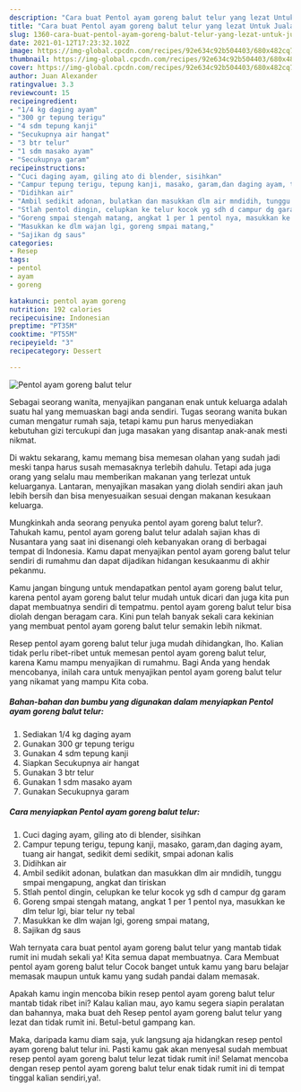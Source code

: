 ```yaml
---
description: "Cara buat Pentol ayam goreng balut telur yang lezat Untuk Jualan"
title: "Cara buat Pentol ayam goreng balut telur yang lezat Untuk Jualan"
slug: 1360-cara-buat-pentol-ayam-goreng-balut-telur-yang-lezat-untuk-jualan
date: 2021-01-12T17:23:32.102Z
image: https://img-global.cpcdn.com/recipes/92e634c92b504403/680x482cq70/pentol-ayam-goreng-balut-telur-foto-resep-utama.jpg
thumbnail: https://img-global.cpcdn.com/recipes/92e634c92b504403/680x482cq70/pentol-ayam-goreng-balut-telur-foto-resep-utama.jpg
cover: https://img-global.cpcdn.com/recipes/92e634c92b504403/680x482cq70/pentol-ayam-goreng-balut-telur-foto-resep-utama.jpg
author: Juan Alexander
ratingvalue: 3.3
reviewcount: 15
recipeingredient:
- "1/4 kg daging ayam"
- "300 gr tepung terigu"
- "4 sdm tepung kanji"
- "Secukupnya air hangat"
- "3 btr telur"
- "1 sdm masako ayam"
- "Secukupnya garam"
recipeinstructions:
- "Cuci daging ayam, giling ato di blender, sisihkan"
- "Campur tepung terigu, tepung kanji, masako, garam,dan daging ayam, tuang air hangat, sedikit demi sedikit, smpai adonan kalis"
- "Didihkan air"
- "Ambil sedikit adonan, bulatkan dan masukkan dlm air mndidih, tunggu smpai mengapung, angkat dan tiriskan"
- "Stlah pentol dingin, celupkan ke telur kocok yg sdh d campur dg garam"
- "Goreng smpai stengah matang, angkat 1 per 1 pentol nya, masukkan ke dlm telur lgi, biar telur ny tebal"
- "Masukkan ke dlm wajan lgi, goreng smpai matang,"
- "Sajikan dg saus"
categories:
- Resep
tags:
- pentol
- ayam
- goreng

katakunci: pentol ayam goreng 
nutrition: 192 calories
recipecuisine: Indonesian
preptime: "PT35M"
cooktime: "PT55M"
recipeyield: "3"
recipecategory: Dessert

---
```



![Pentol ayam goreng balut telur](https://img-global.cpcdn.com/recipes/92e634c92b504403/680x482cq70/pentol-ayam-goreng-balut-telur-foto-resep-utama.jpg)

Sebagai seorang wanita, menyajikan panganan enak untuk keluarga adalah suatu hal yang memuaskan bagi anda sendiri. Tugas seorang  wanita bukan cuman mengatur rumah saja, tetapi kamu pun harus menyediakan kebutuhan gizi tercukupi dan juga masakan yang disantap anak-anak mesti nikmat.

Di waktu  sekarang, kamu memang bisa memesan olahan yang sudah jadi meski tanpa harus susah memasaknya terlebih dahulu. Tetapi ada juga orang yang selalu mau memberikan makanan yang terlezat untuk keluarganya. Lantaran, menyajikan masakan yang diolah sendiri akan jauh lebih bersih dan bisa menyesuaikan sesuai dengan makanan kesukaan keluarga. 



Mungkinkah anda seorang penyuka pentol ayam goreng balut telur?. Tahukah kamu, pentol ayam goreng balut telur adalah sajian khas di Nusantara yang saat ini disenangi oleh kebanyakan orang di berbagai tempat di Indonesia. Kamu dapat menyajikan pentol ayam goreng balut telur sendiri di rumahmu dan dapat dijadikan hidangan kesukaanmu di akhir pekanmu.

Kamu jangan bingung untuk mendapatkan pentol ayam goreng balut telur, karena pentol ayam goreng balut telur mudah untuk dicari dan juga kita pun dapat membuatnya sendiri di tempatmu. pentol ayam goreng balut telur bisa diolah dengan beragam cara. Kini pun telah banyak sekali cara kekinian yang membuat pentol ayam goreng balut telur semakin lebih nikmat.

Resep pentol ayam goreng balut telur juga mudah dihidangkan, lho. Kalian tidak perlu ribet-ribet untuk memesan pentol ayam goreng balut telur, karena Kamu mampu menyajikan di rumahmu. Bagi Anda yang hendak mencobanya, inilah cara untuk menyajikan pentol ayam goreng balut telur yang nikamat yang mampu Kita coba.

<!--inarticleads1-->

##### Bahan-bahan dan bumbu yang digunakan dalam menyiapkan Pentol ayam goreng balut telur:

1. Sediakan 1/4 kg daging ayam
1. Gunakan 300 gr tepung terigu
1. Gunakan 4 sdm tepung kanji
1. Siapkan Secukupnya air hangat
1. Gunakan 3 btr telur
1. Gunakan 1 sdm masako ayam
1. Gunakan Secukupnya garam




<!--inarticleads2-->

##### Cara menyiapkan Pentol ayam goreng balut telur:

1. Cuci daging ayam, giling ato di blender, sisihkan
1. Campur tepung terigu, tepung kanji, masako, garam,dan daging ayam, tuang air hangat, sedikit demi sedikit, smpai adonan kalis
1. Didihkan air
1. Ambil sedikit adonan, bulatkan dan masukkan dlm air mndidih, tunggu smpai mengapung, angkat dan tiriskan
1. Stlah pentol dingin, celupkan ke telur kocok yg sdh d campur dg garam
1. Goreng smpai stengah matang, angkat 1 per 1 pentol nya, masukkan ke dlm telur lgi, biar telur ny tebal
1. Masukkan ke dlm wajan lgi, goreng smpai matang,
1. Sajikan dg saus




Wah ternyata cara buat pentol ayam goreng balut telur yang mantab tidak rumit ini mudah sekali ya! Kita semua dapat membuatnya. Cara Membuat pentol ayam goreng balut telur Cocok banget untuk kamu yang baru belajar memasak maupun untuk kamu yang sudah pandai dalam memasak.

Apakah kamu ingin mencoba bikin resep pentol ayam goreng balut telur mantab tidak ribet ini? Kalau kalian mau, ayo kamu segera siapin peralatan dan bahannya, maka buat deh Resep pentol ayam goreng balut telur yang lezat dan tidak rumit ini. Betul-betul gampang kan. 

Maka, daripada kamu diam saja, yuk langsung aja hidangkan resep pentol ayam goreng balut telur ini. Pasti kamu gak akan menyesal sudah membuat resep pentol ayam goreng balut telur lezat tidak rumit ini! Selamat mencoba dengan resep pentol ayam goreng balut telur enak tidak rumit ini di tempat tinggal kalian sendiri,ya!.

